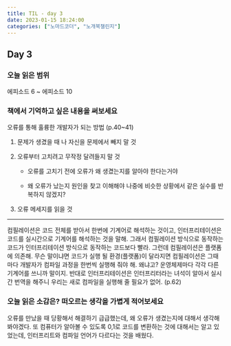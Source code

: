```yaml
---
title: TIL - day 3
date: 2023-01-15 18:24:00
categories: ["노마드코더", "노개북챌린지"]
---
```


## Day 3

### 오늘 읽은 범위

에피소드 6 ~ 에피소드 10

### 책에서 기억하고 싶은 내용을 써보세요

오류를 통해 훌륭한 개발자가 되는 방법 (p.40~41)

1. 문제가 생겼을 때 나 자신을 문제에서 빼지 말 것

2. 오류부터 고치려고 무작정 달려들지 말 것

   - 오류를 고치기 전에 오류가 왜 생겼는지를 알아야 한다는거야

   - 왜 오류가 났는지 원인을 찾고 이해해야 나중에 비슷한 상황에서 같은 실수를 반복하지 않겠지?

3. 오류 메세지를 읽을 것

---

컴필레이션은 코드 전체를 받아서 한번에 기계어로 해석하는 것이고, 인터프리테이션은 코드를 실시간으로 기계어를 해석하는 것을 말해. 그래서 컴필레이션 방식으로 동작하는 코드가 인터프리테이션 방식으로 동작하는 코드보다 빨라. 그런데 컴필레이션은 플랫폼에 의존해. 무슨 말이냐면 코드가 실행 될 환경(플랫폼)이 달라지면 컴필레이션은 그때마다 개발자가 컴파일 과정을 한번씩 실행해 줘야 해. 왜냐고? 운영체제마다 각각 다른 기계어를 쓰니까 말이지. 반대로 인터프리테이션은 인터프리터라는 녀석이 알아서 실시간 번역을 해주니 우리는 새로 컴파일을 실행해 줄 필요가 없어. (p.62)

### 오늘 읽은 소감은? 떠오르는 생각을 가볍게 적어보세요

오류를 만났을 때 당황해서 해결하기 급급했는데, 왜 오류가 생겼는지에 대해서 생각해봐야겠다. 또 컴퓨터가 알아볼 수 있도록 0,1로 코드를 변환하는 것에 대해서는 알고 있었는데, 인터프리트와 컴파일 언어가 다르다는 것을 배웠다.
